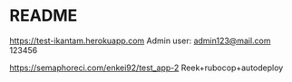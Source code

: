 # README

https://test-ikantam.herokuapp.com
Admin user:  admin123@mail.com   123456

https://semaphoreci.com/enkei92/test_app-2
Reek+rubocop+autodeploy